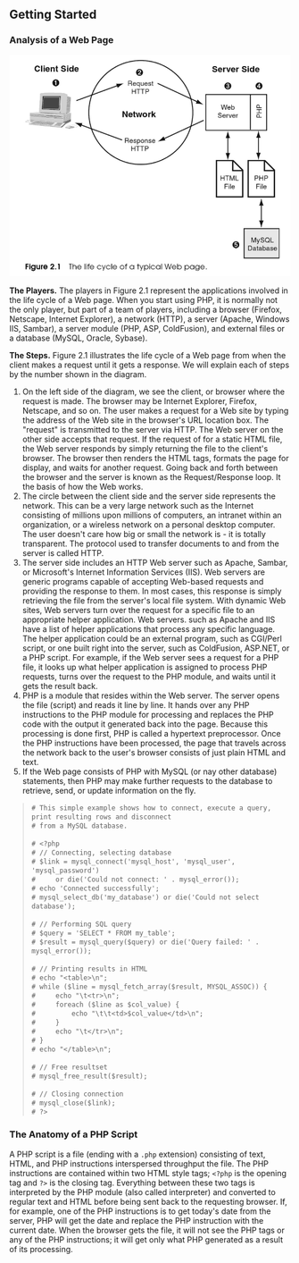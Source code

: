 ## Getting Started
### Analysis of a Web Page

![The life cycle of a typical Web page](web_page_life_cycle.png)

**The Players.** The players in Figure 2.1 represent the applications involved in the life cycle of a Web page. When you start using PHP, it is normally not the only player, but part of a team of players, including a browser (Firefox, Netscape, Internet Explorer), a network (HTTP), a server (Apache, Windows IIS, Sambar), a server module (PHP, ASP, ColdFusion), and external files or a database (MySQL, Oracle, Sybase).

**The Steps.** Figure 2.1 illustrates the life cycle of a Web page from when the client makes a request until it gets a response. We will explain each of steps by the number shown in the diagram.

1. On the left side of the diagram, we see the client, or browser where the request is made. The browser may be Internet Explorer, Firefox, Netscape, and so on. The user makes a request for a Web site by typing the address of the Web site in the browser's URL location box. The "request" is transmitted to the server via HTTP. The Web server on the other side accepts that request. If the request of for a static HTML file, the Web server responds by simply returning the file to the client's browser. The browser then renders the HTML tags, formats the page for display, and waits for another request. Going back and forth between the browser and the server is known as the Request/Response loop. It the basis of how the Web works.
2. The circle between the client side and the server side represents the network. This can be a very large network such as the Internet consisting of millions upon millions of computers, an intranet within an organization, or a wireless network on a personal desktop computer. The user doesn't care how big or small the network is - it is totally transparent. The protocol used to transfer documents to and from the server is called HTTP.
3. The server side includes an HTTP Web server such as Apache, Sambar, or Microsoft's Internet Information Services (IIS). Web servers are generic programs capable of accepting Web-based requests and providing the response to them. In most cases, this response is simply retrieving the file from the server's local file system. With dynamic Web sites, Web servers turn over the request for a specific file to an appropriate helper application. Web servers. such as Apache and IIS have a list of helper applications that process any specific language. The helper application could be an external program, such as CGI/Perl script, or one built right into the server, such as ColdFusion, ASP.NET, or a PHP script. For example, if the Web server sees a request for a PHP file, it looks up what helper application is assigned to process PHP requests, turns over the request to the PHP module, and waits until it gets the result back.
4. PHP is a module that resides within the Web server. The server opens the file (script) and reads it line by line. It hands over any PHP instructions to the PHP module for processing and replaces the PHP code with the output it generated back into the page. Because this processing is done first, PHP is called a hypertext preprocessor. Once the PHP instructions have been processed, the page that travels across the network back to the user's browser consists of just plain HTML and text.
5. If the Web page consists of PHP with MySQL (or nay other database) statements, then PHP may make further requests to the database to retrieve, send, or update information on the fly.

> ```
> # This simple example shows how to connect, execute a query, print resulting rows and disconnect
> # from a MySQL database.
> 
> # <?php
> # // Connecting, selecting database
> # $link = mysql_connect('mysql_host', 'mysql_user', 'mysql_password')
> #     or die('Could not connect: ' . mysql_error());
> # echo 'Connected successfully';
> # mysql_select_db('my_database') or die('Could not select database');
>
> # // Performing SQL query
> # $query = 'SELECT * FROM my_table';
> # $result = mysql_query($query) or die('Query failed: ' . mysql_error());
> 
> # // Printing results in HTML
> # echo "<table>\n";
> # while ($line = mysql_fetch_array($result, MYSQL_ASSOC)) {
> #     echo "\t<tr>\n";
> #     foreach ($line as $col_value) {
> #         echo "\t\t<td>$col_value</td>\n";
> #     }
> #     echo "\t</tr>\n";
> # }
> # echo "</table>\n";
> 
> # // Free resultset
> # mysql_free_result($result);
> 
> # // Closing connection
> # mysql_close($link);
> # ?>
> ```

### The Anatomy of a PHP Script
A PHP script is a file (ending with a `.php` extension) consisting of text, HTML, and PHP instructions interspersed throughput the file. The PHP instructions are contained within two HTML style tags; `<?php` is the opening tag and `?>` is the closing tag. Everything between these two tags is interpreted by the PHP module (also called interpreter) and converted to regular text and HTML before being sent back to the requesting browser. If, for example, one of the PHP instructions is to get today's date from the server, PHP will get the date and replace the PHP instruction with the current date. When the browser gets the file, it will not see the PHP tags or any of the PHP instructions; it will get only what PHP generated as a result of its processing.
